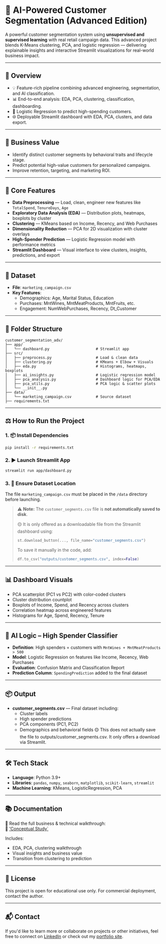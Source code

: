 # 🧠 AI-Powered Customer Segmentation (Advanced Edition)

A powerful customer segmentation system using **unsupervised and supervised learning** with real retail campaign data. This advanced project blends K-Means clustering, PCA, and logistic regression — delivering explainable insights and interactive Streamlit visualizations for real-world business impact.

---

## 📌 Overview
- 💡 Feature-rich pipeline combining advanced engineering, segmentation, and AI classification.
- 📊 End-to-end analysis: EDA, PCA, clustering, classification, dashboarding.
- 🤖 Logistic Regression to predict high-spending customers.
- 🌐 Deployable Streamlit dashboard with EDA, PCA, clusters, and data export.

---

## 💼 Business Value
- Identify distinct customer segments by behavioral traits and lifecycle stage.
- Predict potential high-value customers for personalized campaigns.
- Improve retention, targeting, and marketing ROI.

---

## 🧠 Core Features
- **Data Preprocessing** — Load, clean, engineer new features like `TotalSpend`, `TenureDays`, `Age`
- **Exploratory Data Analysis (EDA)** — Distribution plots, heatmaps, boxplots by cluster
- **Clustering** — KMeans based on Income, Recency, and Web Purchases
- **Dimensionality Reduction** — PCA for 2D visualization with cluster overlays
- **High-Spender Prediction** — Logistic Regression model with performance metrics
- **Streamlit Dashboard** — Visual interface to view clusters, insights, predictions, and export

---

## 🧪 Dataset
- **File**: `marketing_campaign.csv`
- **Key Features**:
  - Demographics: Age, Marital Status, Education
  - Purchases: MntWines, MntMeatProducts, MntFruits, etc.
  - Engagement: NumWebPurchases, Recency, Dt_Customer

---

## 📂 Folder Structure
```
customer_segmentation_adv/
├── app/
│   └── dashboard.py                     # Streamlit app
├── src/
│   ├── preprocess.py                    # Load & clean data
│   ├── clustering.py                    # KMeans + Elbow + Visuals
│   ├── eda.py                           # Histograms, heatmaps, boxplots
│   ├── ai_insights.py                   # Logistic regression model
│   ├── pca_analysis.py                  # Dashboard logic for PCA/EDA
│   ├── pca_utils.py                     # PCA logic & scatter plots
│   └── __init__.py
├── data/
│   └── marketing_campaign.csv           # Source dataset
├── requirements.txt

```

---

## ⚖️ How to Run the Project

### 1. 📦 Install Dependencies
```bash
pip install -r requirements.txt
```

### 2. ▶️ Launch Streamlit App
```bash
streamlit run app/dashboard.py
```

### 3. 📁 Ensure Dataset Location
The file `marketing_campaign.csv` must be placed in the `/data` directory before launching.

> ⚠️ **Note:** The `customer_segments.csv` file is **not automatically saved to disk**.
> 
> 🟡 It is only offered as a downloadable file from the Streamlit dashboard using:
> ```python
> st.download_button(..., file_name="customer_segments.csv")
> ```
> 
> To save it manually in the code, add:
> ```python
> df.to_csv("outputs/customer_segments.csv", index=False)
> ```

---

## 📊 Dashboard Visuals
- PCA scatterplot (PC1 vs PC2) with color-coded clusters
- Cluster distribution countplot
- Boxplots of Income, Spend, and Recency across clusters
- Correlation heatmap across engineered features
- Histograms for Age, Spend, Recency, Tenure

---

## 🤖 AI Logic – High Spender Classifier
- **Definition**: High spenders = customers with `MntWines + MntMeatProducts > 500`
- **Model**: Logistic Regression on features like Income, Recency, Web Purchases
- **Evaluation**: Confusion Matrix and Classification Report
- **Prediction Column**: `SpendingPrediction` added to the final dataset

---

## 📦 Output
- **customer_segments.csv** — Final dataset including:
  - Cluster labels
  - High spender predictions
  - PCA components (PC1, PC2)
  - Demographics and behavioral fields
🟡 This does not actually save the file to outputs/customer_segments.csv. It only offers a download via Streamlit.
---

## 🛠️ Tech Stack
- **Language**: Python 3.9+
- **Libraries**: `pandas`, `numpy`, `seaborn`, `matplotlib`, `scikit-learn`, `streamlit`
- **Machine Learning**: KMeans, LogisticRegression, PCA

---

## 📚 Documentation
📄 Read the full business & technical walkthrough:  
📘 ['Conceptual Study`](https://github.com/Pre123140/ai_customer_segmentation_advanced/blob/main/AI_POWERED_CUSTOMER_SEGMENTATION%20(ADVANCED).pdf)

Includes:
- EDA, PCA, clustering walkthrough
- Visual insights and business value
- Transition from clustering to prediction

---

## 📜 License

This project is open for educational use only. For commercial deployment, contact the author.

---

## 📬 Contact
If you'd like to learn more or collaborate on projects or other initiatives, feel free to connect on [LinkedIn](https://www.linkedin.com/in/prerna-burande-99678a1bb/) or check out my [portfolio site](https://youtheleader.com/).
